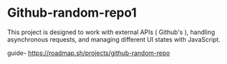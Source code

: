 # Github-random-repo1
This project is designed to work with external APIs ( Github's ), handling asynchronous requests, and managing different UI states with JavaScript.

guide-
https://roadmap.sh/projects/github-random-repo
